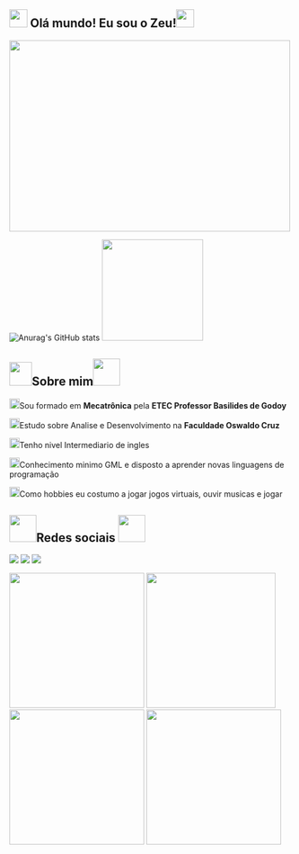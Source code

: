 ## <img src="https://media.tenor.com/QrTv5JhdH1cAAAAi/chicken-stardew-valley.gif" width="32" height="32"> Olá mundo! Eu sou o Zeu!<img src="https://stardewcommunitywiki.com/mediawiki/images/5/57/Junimo.gif" width="32" height="32">
<img src="https://gifdb.com/images/high/omori-characters-smiling-dg12jdktwe5terfa.gif" width="500" height="340">

![Anurag's GitHub stats](https://github-readme-stats.vercel.app/api?username=ZeeeuX&show_icons=true&theme=jolly)
 <img height="180cm" src="https://github-readme-stats.vercel.app/api/top-langs/?username=ZeeeuX&layout=compact&langs_count=16&theme=jolly"/>

## <img src="https://giffiles.alphacoders.com/146/14693.gif" width="40" height="42">Sobre mim<img src="https://images-wixmp-ed30a86b8c4ca887773594c2.wixmp.com/f/432780e4-f104-4387-987f-8611d44dc1c4/d7vvhqh-4e2a1787-eccd-41a4-8901-74fed194c309.gif?token=eyJ0eXAiOiJKV1QiLCJhbGciOiJIUzI1NiJ9.eyJzdWIiOiJ1cm46YXBwOjdlMGQxODg5ODIyNjQzNzNhNWYwZDQxNWVhMGQyNmUwIiwiaXNzIjoidXJuOmFwcDo3ZTBkMTg4OTgyMjY0MzczYTVmMGQ0MTVlYTBkMjZlMCIsIm9iaiI6W1t7InBhdGgiOiJcL2ZcLzQzMjc4MGU0LWYxMDQtNDM4Ny05ODdmLTg2MTFkNDRkYzFjNFwvZDd2dmhxaC00ZTJhMTc4Ny1lY2NkLTQxYTQtODkwMS03NGZlZDE5NGMzMDkuZ2lmIn1dXSwiYXVkIjpbInVybjpzZXJ2aWNlOmZpbGUuZG93bmxvYWQiXX0.kAQV85pmLBElRfmTjBEsAd_u8ti8AZ05StJi45st9ew" width="48" height="48">

<img src="https://images-wixmp-ed30a86b8c4ca887773594c2.wixmp.com/f/8d82b67d-49fa-4027-bef7-e7ec18d83bec/de46qaj-8e644a2a-c619-47fc-8baa-3bea1ff7505d.gif?token=eyJ0eXAiOiJKV1QiLCJhbGciOiJIUzI1NiJ9.eyJzdWIiOiJ1cm46YXBwOjdlMGQxODg5ODIyNjQzNzNhNWYwZDQxNWVhMGQyNmUwIiwiaXNzIjoidXJuOmFwcDo3ZTBkMTg4OTgyMjY0MzczYTVmMGQ0MTVlYTBkMjZlMCIsIm9iaiI6W1t7InBhdGgiOiJcL2ZcLzhkODJiNjdkLTQ5ZmEtNDAyNy1iZWY3LWU3ZWMxOGQ4M2JlY1wvZGU0NnFhai04ZTY0NGEyYS1jNjE5LTQ3ZmMtOGJhYS0zYmVhMWZmNzUwNWQuZ2lmIn1dXSwiYXVkIjpbInVybjpzZXJ2aWNlOmZpbGUuZG93bmxvYWQiXX0.C_oDP9d3nrgr-kakus9BKcaWtenhgqAds8fv0u1UWbo" width="18" height="18">Sou formado em <strong>Mecatrônica</strong> pela <strong>ETEC Professor Basilides de Godoy</strong>

<img src="https://images-wixmp-ed30a86b8c4ca887773594c2.wixmp.com/f/8d82b67d-49fa-4027-bef7-e7ec18d83bec/de46qaj-8e644a2a-c619-47fc-8baa-3bea1ff7505d.gif?token=eyJ0eXAiOiJKV1QiLCJhbGciOiJIUzI1NiJ9.eyJzdWIiOiJ1cm46YXBwOjdlMGQxODg5ODIyNjQzNzNhNWYwZDQxNWVhMGQyNmUwIiwiaXNzIjoidXJuOmFwcDo3ZTBkMTg4OTgyMjY0MzczYTVmMGQ0MTVlYTBkMjZlMCIsIm9iaiI6W1t7InBhdGgiOiJcL2ZcLzhkODJiNjdkLTQ5ZmEtNDAyNy1iZWY3LWU3ZWMxOGQ4M2JlY1wvZGU0NnFhai04ZTY0NGEyYS1jNjE5LTQ3ZmMtOGJhYS0zYmVhMWZmNzUwNWQuZ2lmIn1dXSwiYXVkIjpbInVybjpzZXJ2aWNlOmZpbGUuZG93bmxvYWQiXX0.C_oDP9d3nrgr-kakus9BKcaWtenhgqAds8fv0u1UWbo" width="18" height="18">Estudo sobre Analise e Desenvolvimento na <strong>Faculdade Oswaldo Cruz</strong>

<img src="https://images-wixmp-ed30a86b8c4ca887773594c2.wixmp.com/f/8d82b67d-49fa-4027-bef7-e7ec18d83bec/de46qaj-8e644a2a-c619-47fc-8baa-3bea1ff7505d.gif?token=eyJ0eXAiOiJKV1QiLCJhbGciOiJIUzI1NiJ9.eyJzdWIiOiJ1cm46YXBwOjdlMGQxODg5ODIyNjQzNzNhNWYwZDQxNWVhMGQyNmUwIiwiaXNzIjoidXJuOmFwcDo3ZTBkMTg4OTgyMjY0MzczYTVmMGQ0MTVlYTBkMjZlMCIsIm9iaiI6W1t7InBhdGgiOiJcL2ZcLzhkODJiNjdkLTQ5ZmEtNDAyNy1iZWY3LWU3ZWMxOGQ4M2JlY1wvZGU0NnFhai04ZTY0NGEyYS1jNjE5LTQ3ZmMtOGJhYS0zYmVhMWZmNzUwNWQuZ2lmIn1dXSwiYXVkIjpbInVybjpzZXJ2aWNlOmZpbGUuZG93bmxvYWQiXX0.C_oDP9d3nrgr-kakus9BKcaWtenhgqAds8fv0u1UWbo" width="18" height="18">Tenho nivel Intermediario de ingles

<img src="https://images-wixmp-ed30a86b8c4ca887773594c2.wixmp.com/f/8d82b67d-49fa-4027-bef7-e7ec18d83bec/de46qaj-8e644a2a-c619-47fc-8baa-3bea1ff7505d.gif?token=eyJ0eXAiOiJKV1QiLCJhbGciOiJIUzI1NiJ9.eyJzdWIiOiJ1cm46YXBwOjdlMGQxODg5ODIyNjQzNzNhNWYwZDQxNWVhMGQyNmUwIiwiaXNzIjoidXJuOmFwcDo3ZTBkMTg4OTgyMjY0MzczYTVmMGQ0MTVlYTBkMjZlMCIsIm9iaiI6W1t7InBhdGgiOiJcL2ZcLzhkODJiNjdkLTQ5ZmEtNDAyNy1iZWY3LWU3ZWMxOGQ4M2JlY1wvZGU0NnFhai04ZTY0NGEyYS1jNjE5LTQ3ZmMtOGJhYS0zYmVhMWZmNzUwNWQuZ2lmIn1dXSwiYXVkIjpbInVybjpzZXJ2aWNlOmZpbGUuZG93bmxvYWQiXX0.C_oDP9d3nrgr-kakus9BKcaWtenhgqAds8fv0u1UWbo" width="18" height="18">Conhecimento minimo GML e disposto a aprender novas linguagens de programação

<img src="https://images-wixmp-ed30a86b8c4ca887773594c2.wixmp.com/f/8d82b67d-49fa-4027-bef7-e7ec18d83bec/de46qaj-8e644a2a-c619-47fc-8baa-3bea1ff7505d.gif?token=eyJ0eXAiOiJKV1QiLCJhbGciOiJIUzI1NiJ9.eyJzdWIiOiJ1cm46YXBwOjdlMGQxODg5ODIyNjQzNzNhNWYwZDQxNWVhMGQyNmUwIiwiaXNzIjoidXJuOmFwcDo3ZTBkMTg4OTgyMjY0MzczYTVmMGQ0MTVlYTBkMjZlMCIsIm9iaiI6W1t7InBhdGgiOiJcL2ZcLzhkODJiNjdkLTQ5ZmEtNDAyNy1iZWY3LWU3ZWMxOGQ4M2JlY1wvZGU0NnFhai04ZTY0NGEyYS1jNjE5LTQ3ZmMtOGJhYS0zYmVhMWZmNzUwNWQuZ2lmIn1dXSwiYXVkIjpbInVybjpzZXJ2aWNlOmZpbGUuZG93bmxvYWQiXX0.C_oDP9d3nrgr-kakus9BKcaWtenhgqAds8fv0u1UWbo" width="18" height="18">Como hobbies eu costumo a jogar jogos virtuais, ouvir musicas e jogar 

## <img src="https://media.tenor.com/xqsJNEFuKYEAAAAi/omori-aubrey.gif" width="48" height="48">Redes sociais <img src="https://media.tenor.com/05-cqAbS8J4AAAAi/omori-aubrey.gif" width="48" height="48">

  <a href="https://www.instagram.com/zezonelzeu/" target="_blank"><img src="https://img.shields.io/badge/-Instagram-%23E4405F?style=for-the-badge&logo=instagram&logoColor=white" target="_blank"></a>
 	<a href="https://www.twitch.tv/ZeeeuX" target="_blank"><img src="https://img.shields.io/badge/Twitch-9146FF?style=for-the-badge&logo=twitch&logoColor=white" target="_blank"></a>
  <a href = "mailto:ElizeuDVF@gmail.com"><img src="https://img.shields.io/badge/-Gmail-%23333?style=for-the-badge&logo=gmail&logoColor=white" target="_blank"></a>
  
<img src="https://tcrf.net/images/4/43/Omori-Aubrey_sim_neutral.gif" width="240" height="240"> <img src="https://tcrf.net/images/7/7d/Omori-Kel_sim_neutral.gif" width="230" height="240"> <img src="https://tcrf.net/images/a/a6/Omori-Hero_sim_neutral.gif" width="240" height="240"> <img src="https://tcrf.net/images/e/e0/Omori-Mari_sim_neutral.gif" width="240" height="240">
  
